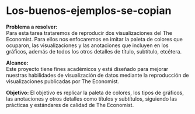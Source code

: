 # Los-buenos-ejemplos-se-copian
**Problema a resolver:**  
Para esta tarea trataremos de reproducir dos visualizaciones del The Economist. Para ellos nos enfocaremos en imitar la paleta de colores que ocuparon, las visualizaciones y las anotaciones que incluyen en los gráficos, además de todos los otros detalles de título, subtítulo, etcétera.

**Alcance:**  
Este proyecto tiene fines académicos y está diseñado para mejorar nuestras habilidades de visualización de datos mediante la reproducción de visualizaciones publicadas por The Economist.

**Objetivo:**
El objetivo es replicar la paleta de colores, los tipos de gráficos, las anotaciones y otros detalles como títulos y subtítulos, siguiendo las prácticas y estándares de calidad de The Economist.

